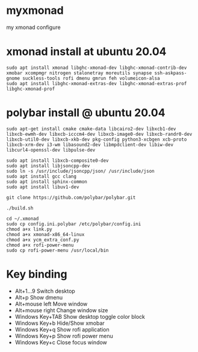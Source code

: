 # myxmonad
my xmonad configure

# xmonad install at ubuntu 20.04

```=
sudo apt install xmonad libghc-xmonad-dev libghc-xmonad-contrib-dev xmobar xcompmgr nitrogen stalonetray moreutils synapse ssh-askpass-gnome suckless-tools rofi dmenu gmrun feh volumeicon-alsa
sudo apt install libghc-xmonad-extras-dev libghc-xmonad-extras-prof libghc-xmonad-prof
```
# polybar install @ ubuntu 20.04

```
sudo apt-get install cmake cmake-data libcairo2-dev libxcb1-dev libxcb-ewmh-dev libxcb-icccm4-dev libxcb-image0-dev libxcb-randr0-dev libxcb-util0-dev libxcb-xkb-dev pkg-config python3-xcbgen xcb-proto libxcb-xrm-dev i3-wm libasound2-dev libmpdclient-dev libiw-dev libcurl4-openssl-dev libpulse-dev

sudo apt install libxcb-composite0-dev  
sudo apt install libjsoncpp-dev  
sudo ln -s /usr/include/jsoncpp/json/ /usr/include/json
sudo apt install gcc clang
sudo apt install sphinx-common
sudo apt install libuv1-dev

git clone https://github.com/polybar/polybar.git

./build.sh

cd ~/.xmonad
sudo cp config.ini.polybar /etc/polybar/config.ini
chmod a+x link.py
chmod a+x xmonad-x86_64-linux
chmod a+x ycm_extra_conf.py
chmod a+x rofi-power-menu
sudo cp rofi-power-menu /usr/local/bin

```

# Key binding

- Alt+1...9 Switch desktop
- Alt+p Show dmenu
- Alt+mouse left Move window
- Alt+mouse right Change window size
- Windows Key+TAB Show desktop toggle color block
- Windows Key+b Hide/Show xmobar
- Windows Key+q Show rofi application
- Windows Key+p Show rofi power menu
- Windows Key+c Close focus window
